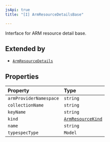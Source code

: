```yaml
---
jsApi: true
title: "[I] ArmResourceDetailsBase"

---
```

Interface for ARM resource detail base.

## Extended by

- [`ArmResourceDetails`](ArmResourceDetails.md)

## Properties

| Property | Type |
| :------ | :------ |
| `armProviderNamespace` | `string` |
| `collectionName` | `string` |
| `keyName` | `string` |
| `kind` | [`ArmResourceKind`](../type-aliases/ArmResourceKind.md) |
| `name` | `string` |
| `typespecType` | `Model` |
